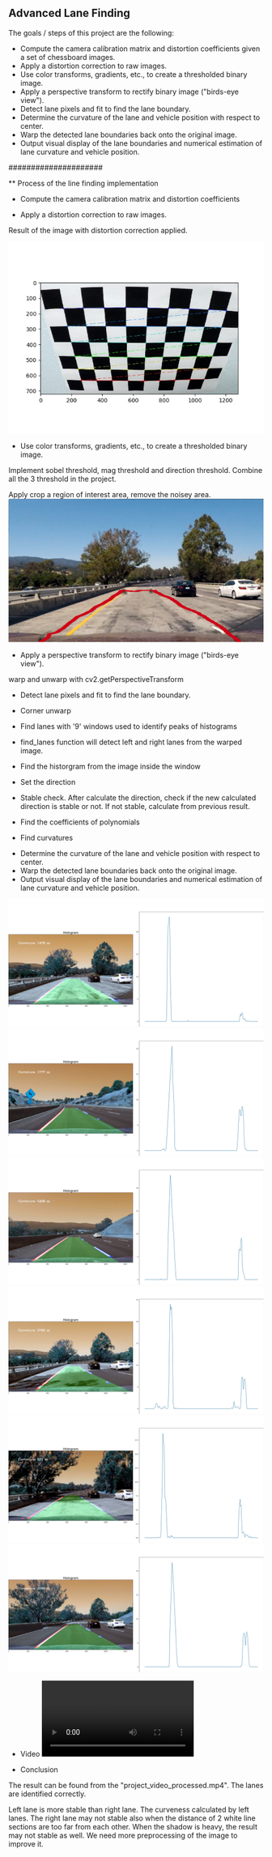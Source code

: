## Advanced Lane Finding

The goals / steps of this project are the following:

* Compute the camera calibration matrix and distortion coefficients given a set of chessboard images.
* Apply a distortion correction to raw images.
* Use color transforms, gradients, etc., to create a thresholded binary image.
* Apply a perspective transform to rectify binary image ("birds-eye view").
* Detect lane pixels and fit to find the lane boundary.
* Determine the curvature of the lane and vehicle position with respect to center.
* Warp the detected lane boundaries back onto the original image.
* Output visual display of the lane boundaries and numerical estimation of lane curvature and vehicle position.

#####################

** Process of the line finding implementation

* Compute the camera calibration matrix and distortion coefficients

* Apply a distortion correction to raw images.

Result of the image with distortion correction applied.


![Calibrated Camera](./tmp/test_find_chessboard_corners.jpg)

* Use color transforms, gradients, etc., to create a thresholded binary image.

Implement sobel threshold, mag threshold and direction threshold. Combine all the 3 threshold in the project.

Apply crop a region of interest area, remove the noisey area.
![Interest Area](./output_images/area_interested.png)

* Apply a perspective transform to rectify binary image ("birds-eye view").

warp and unwarp with cv2.getPerspectiveTransform

* Detect lane pixels and fit to find the lane boundary.

- Corner unwarp
- Find lanes with '9' windows used to identify peaks of histograms
- find_lanes function will detect left and right lanes from the warped image.
- Find the historgram from the image inside the window
- Set the direction
- Stable check.
  After calculate the direction, check if the new calculated direction is stable or not. If not stable, calculate from previous result.

- Find the coefficients of polynomials
- Find curvatures

* Determine the curvature of the lane and vehicle position with respect to center.
* Warp the detected lane boundaries back onto the original image.
* Output visual display of the lane boundaries and numerical estimation of lane curvature and vehicle position.

![Processed Image 1](./output_images/new_processed_test1.jpg)
![Processed Image 2](./output_images/new_processed_test2.jpg)
![Processed Image 3](./output_images/new_processed_test3.jpg)
![Processed Image 4](./output_images/new_processed_test4.jpg)
![Processed Image 5](./output_images/new_processed_test5.jpg)
![Processed Image 6](./output_images/new_processed_test6.jpg)

* Video
![Processed Video](./project_video_processed.mp4)

* Conclusion

The result can be found from the "project_video_processed.mp4". The lanes are identified correctly.

Left lane is more stable than right lane. The curveness calculated by left lanes. The right lane may not stable also when the distance of 2 white line sections are too far from each other.
When the shadow is heavy, the result may not stable as well. We need more preprocessing of the image to improve it.


